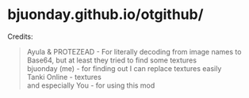 # bjuonday.github.io/otgithub/
Credits:<br>
> Ayula & PROTEZEAD - For literally decoding from image names to Base64, but at least they tried to find some textures<br>
bjuonday (me) - for finding out I can replace textures easily<br>
Tanki Online - textures<br>
and especially You - for using this mod